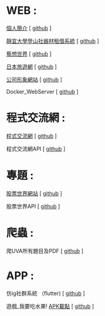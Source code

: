


# WEB :  
[個人簡介](https://rebakery.net/service "link")   [ [github](https://github.com/likeyou600/profilepage "link") ]  

[靜宜大學登山社器材租借系統](https://pumountain.rebakery.net "link")   [ [github](https://github.com/likeyou600/PUmountain "link") ]  

[藝想世界](https://artworld.rebakery.net/ "link")   [ [github](https://github.com/likeyou600/artworld "link") ]  

[日本旅遊網](https://japan.rebakery.net/ "link")   [ [github](https://github.com/likeyou600/japan "link") ]  

[公司形象網站](https://test.rebakery.net/mtc/mtc.html "link") [ [github](https://github.com/likeyou600/mtc_web "link") ]  

Docker_WebServer  [ [github](https://github.com/likeyou600/Docker_WebServer "link") ]  
# 程式交流網 :
[程式交流網](https://code.rebakery.net/ "link") [ [github](https://github.com/likeyou600/CodingForum_web "link") ]  

程式交流網API [ [github](https://github.com/likeyou600/CodingForum_api "link") ]  

# 專題 :
[股票世界網站](https://stock.rebakery.net/ "link") [ [github](https://github.com/TWStockworld/stockworld_web "link") ]  

股票世界API [ [github](https://github.com/TWStockworld/stockworld_api "link") ]  

# 爬蟲 :
爬UVA所有題目及PDF [ [github](https://github.com/likeyou600/UvaAllTiltleCrawler "link") ]  

 # APP :  
仿ig社群系統 （flutter) [ [github](https://github.com/likeyou600/clothing_app "link") ]

遊戲_我要吃水果!  [APK載點](https://github.com/likeyou600/APP-fruit/raw/master/OUTPUT_APK/release/app-release.apk "link")   [ [github](https://github.com/likeyou600/APP-fruit "link") ]  

